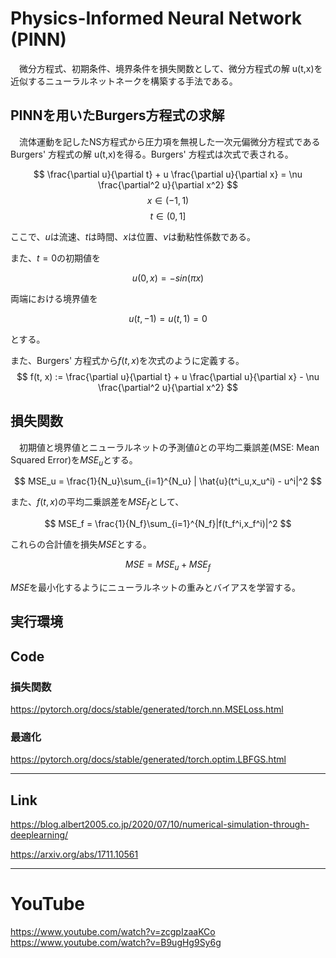 #  Physics-Informed Neural Network (PINN)
　微分方程式、初期条件、境界条件を損失関数として、微分方程式の解 u(t,x)を近似するニューラルネットネークを構築する手法である。

## PINNを用いたBurgers方程式の求解
　流体運動を記したNS方程式から圧力項を無視した一次元偏微分方程式であるBurgers' 方程式の解 u(t,x)を得る。Burgers' 方程式は次式で表される。

$$
\frac{\partial u}{\partial t} + u \frac{\partial u}{\partial x}
= \nu \frac{\partial^2 u}{\partial x^2}  
$$
$$
x \in (-1, 1)
$$
$$
t \in (0, 1]
$$

ここで、$u$は流速、$t$は時間、$x$は位置、$\nu$は動粘性係数である。


また、$t=0$の初期値を

$$
u(0,x) = -sin(\pi x)
$$

両端における境界値を

$$
u(t, -1) = u(t, 1) = 0
$$

とする。

また、Burgers' 方程式から$f(t, x)$を次式のように定義する。
$$
f(t, x) := \frac{\partial u}{\partial t} + u \frac{\partial u}{\partial x} - \nu \frac{\partial^2 u}{\partial x^2}
$$



## 損失関数

　初期値と境界値とニューラルネットの予測値$\hat{u}$との平均二乗誤差(MSE: Mean Squared Error)を$MSE_u$とする。

$$
MSE_u = \frac{1}{N_u}\sum_{i=1}^{N_u} | \hat{u}(t^i_u,x_u^i) - u^i|^2
$$


また、$f(t,x)$の平均二乗誤差を$MSE_f$として、

$$
MSE_f = \frac{1}{N_f}\sum_{i=1}^{N_f}|f(t_f^i,x_f^i)|^2
$$

これらの合計値を損失$MSE$とする。

$$
MSE = MSE_u + MSE_f
$$

$MSE$を最小化するようにニューラルネットの重みとバイアスを学習する。



## 実行環境



## Code

### 損失関数
https://pytorch.org/docs/stable/generated/torch.nn.MSELoss.html


### 最適化
https://pytorch.org/docs/stable/generated/torch.optim.LBFGS.html



---
## Link
https://blog.albert2005.co.jp/2020/07/10/numerical-simulation-through-deeplearning/

https://arxiv.org/abs/1711.10561


---

# YouTube
https://www.youtube.com/watch?v=zcgpIzaaKCo  
https://www.youtube.com/watch?v=B9ugHg9Sy6g
